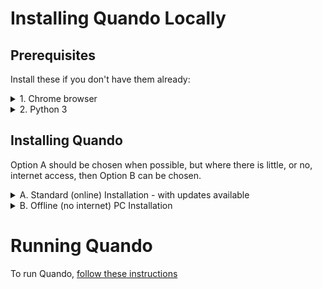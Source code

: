 # Installing Quando Locally

## Prerequisites

Install these if you don't have them already:
<details><summary>1. Chrome browser</summary>

Quando has been developed with Chrome Browser.  Other browsers are untested, but may work.
</details>
<details><summary>2. Python 3</summary>

You can install Python from the Microsoft Store, or by downloading from https://www.python.org/downloads/windows/
_Note: Tested with v3.9.5_

_Standard installation also includes **pip** for installing python libraries._
</details>

## Installing Quando

Option A should be chosen when possible, but where there is little, or no, internet access, then Option B can be chosen.

<details><summary>A. Standard (online) Installation - with updates available</summary>

You need to:

1. Install [Git for Windows](https://gitforwindows.org/) - if not already installed
2. Open a command line (Windows-R, '`cmd`'then press Return), then type in the command line:
    ```
    cd \
    git clone https://github.com/andrewfstratton/quando.git
    ```
  _Note: This will leave Quando in the C:\quando directory_
3. In the C:\Quando directory, you need (once only) run `install.bat`.

**Updating Quando**

You can update quando, in a command line, in C:\quando, using:
```
git pull
```

</details>

<details><summary>B. Offline (no internet) PC Installation</summary>

This option suits a single PC (Windows 10, 64 bit, has been used at present) being used for interaction, e.g. within an offline area, such as inside a museum where Internet access is unavailable or too slow.

You need to, on an online PC (or with temporary internet access):

1. Download the zipped code from the [Quando Github Page](https://github.com/andrewfstratton/quando).  Choose the 'Code' Option and select 'Download ZIP:

    ![](./docs/images/code_download_zip.png)

2. Unzip the contents into the directory C:\Quando.
3. In the C:\Quando directory, you need (once only) run `install.bat`.
3. You can now
  - move the PC offline
  - or copy the contents of C:\Quando to a USB and then transfer to the Offline PC

You can update Quando by repeating the above steps.

</details>

# Running Quando
To run Quando, [follow these instructions](./run_local.md)